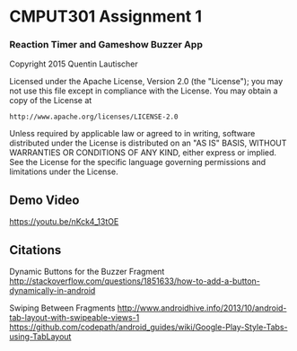 # CMPUT301 Assignment 1

### Reaction Timer and Gameshow Buzzer App

Copyright 2015 Quentin Lautischer

Licensed under the Apache License, Version 2.0 (the "License");
you may not use this file except in compliance with the License.
You may obtain a copy of the License at

    http://www.apache.org/licenses/LICENSE-2.0

Unless required by applicable law or agreed to in writing, software
distributed under the License is distributed on an "AS IS" BASIS,
WITHOUT WARRANTIES OR CONDITIONS OF ANY KIND, either express or implied.
See the License for the specific language governing permissions and
limitations under the License.

## Demo Video

https://youtu.be/nKck4_13tOE

## Citations
Dynamic Buttons for the Buzzer Fragment http://stackoverflow.com/questions/1851633/how-to-add-a-button-dynamically-in-android

Swiping Between Fragments
http://www.androidhive.info/2013/10/android-tab-layout-with-swipeable-views-1
https://github.com/codepath/android_guides/wiki/Google-Play-Style-Tabs-using-TabLayout